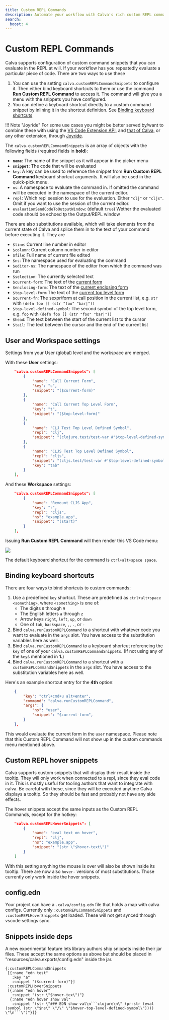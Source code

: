```yaml
---
title: Custom REPL Commands
description: Automate your workflow with Calva's rich custom REPL commands facilities
search:
  boost: 4
---
```


# Custom REPL Commands

Calva supports configuration of custom command snippets that you can evaluate in the REPL at will. If your workflow has you repeatedly evaluate a particular piece of code. There are two ways to use these

1. You can use the setting `calva.customREPLCommandSnippets` to configure it. Then either bind keyboard shortcuts to them or use the command **Run Custom REPL Command** to access it. The command will give you a menu with the snippets you have configured.
2. You can define a keyboard shortcut directly to a custom command snippet by inlining it in the shortcut definition. See [Binding keyboard shortcuts](#binding-keyboard-shortcuts)

!!! Note "Joyride"
    For some use cases you might be better served by/want to combine these with using the [VS Code Extension API](https://code.visualstudio.com/api/references/vscode-ap), and [that of Calva](api.md), or any other extension, through [Joyride](joyride.md).

The `calva.customREPLCommandSnippets` is an array of objects with the following fields (required fields in **bold**):

* **`name`**: The name of the snippet as it will appear in the picker menu
* **`snippet`**: The code that will be evaluated
* `key`: A key can be used to reference the snippet from **Run Custom REPL Command** keyboard shortcut arguments. It will also be used in the quick-pick menu.
* `ns`: A namespace to evaluate the command in. If omitted the command will be executed in the namespace of the current editor.
* `repl`: Which repl session to use for the evaluation. Either `"clj"` or `"cljs"`. Omit if you want to use the session of the current editor.
* `evaluationSendCodeToOutputWindow`: (default `true`) Wether the evaluated code should be echoed tp the Output/REPL window 

There are also substitutions available, which will take elements from the current state of Calva and splice them in to the text of your command before executing it. They are

* `$line`: Current line number in editor
* `$column`: Current column number in editor
* `$file`: Full name of current file edited
* `$ns`: The namespace used for evaluating the command
* `$editor-ns`: The namespace of the editor from which the command was run
* `$selection`: The currently selected text
* `$current-form`: The text of the [current form](evaluation.md#current-form)
* `$enclosing-form`: The text of the [current enclosing form](evaluation.md#evaluate-enclosing-form)
* `$top-level-form` The text of the [current top level form](evaluation.md#current-top-level-form)
* `$current-fn`: The sexpr/form at call position in the current list, e.g. `str` with `(defn foo [] (str "foo" "bar|"))`
* `$top-level-defined-symbol`: The second symbol of the top level form, e.g. `foo` with `(defn foo [] (str "foo" "bar|"))`
* `$head`: The text between the start of the current list to the cursor
* `$tail`: The text between the cursor and the end of the current list

## User and Workspace settings

Settings from your User (global) level and the workspace are merged.

With these **User** settings:

```json
    "calva.customREPLCommandSnippets": [
        {
            "name": "Call Current Form",
            "key": "c",
            "snippet": "($current-form)"
        },
        {
            "name": "Call Current Top Level Form",
            "key": "t",
            "snippet": "($top-level-form)"
        },
        {
            "name": "CLJ Test Top Level Defined Symbol",
            "repl": "clj",
            "snippet": "(clojure.test/test-var #'$top-level-defined-symbol)"
        },
        {
            "name": "CLJS Test Top Level Defined Symbol",
            "repl": "cljs",
            "snippet": "(cljs.test/test-var #'$top-level-defined-symbol)",
            "key": "tab"
        }
    ],
```

And these **Workspace** settings:

```json
    "calva.customREPLCommandSnippets": [
        {
            "name": "Remount CLJS App",
            "key": "r",
            "repl": "cljs",
            "ns": "example.app",
            "snippet": "(start)"
        }
    ],

```

Issuing **Run Custom REPL Command** will then render this VS Code menu:

![](images/custom-command-menu.png)

The default keyboard shortcut for the command is `ctrl+alt+space space`.

## Binding keyboard shortcuts

There are four ways to bind shortcuts to custom commands:

1. Use a predefined `key` shortcut. These are predefined as `ctrl+alt+space <something>`, where `<something>` is one of:
    * The digits `0` through `9`
    * The English letters `a` through `z`
    * Arrow keys `right`, `left`, `up`, or `down`
    * One of `tab`, `backspace`, `,`, `.`, or `-` 
2. Bind `calva.runCustomREPLCommand` to a shortcut with whatever code you want to evaluate in the `args` slot. You have access to the substitution variables here as well.
3. Bind `calva.runCustomREPLCommand` to a keyboard shortcut referencing the `key` of one of your `calva.customREPLCommandSnippets`. (If not using any of the `key`s mentioned in **1.**)
4. Bind `calva.runCustomREPLCommand` to a shortcut with a `customREPLCommandSnippets` in the `args` slot. You have access to the substitution variables here as well.

Here's an example shortcut entry for the **4th** option:

``` json
    {
        "key": "ctrl+cmd+u alt+enter",
        "command": "calva.runCustomREPLCommand",
        "args": {
            "ns": "user",
            "snippet": "$current-form",
        }
    },
```

This would evaluate the current form in the `user` namespace. Please note that this Custom REPL Command will not show up in the custom commands menu mentioned above.

## Custom REPL hover snippets

Calva supports custom snippets that will display their result inside the tooltip. They will only work when connected to a repl, since they eval code in it.
This is mostly useful for tooling authors that want to integrate with calva.
Be careful with these, since they will be executed anytime Calva displays a tooltip. So they should be fast and probably not have any side effects.

The hover snippets accept the same inputs as the Custom REPL Commands, except for the hotkey:

```json
    "calva.customREPLHoverSnippets": [
        {
            "name": "eval text on hover",
            "repl": "clj",
            "ns": "example.app",
            "snippet": "(str \"$hover-text\")"
        }
    ]
```

With this setting anything the mouse is over will also be shown inside its tooltip.
There are now also `hover-` versions of most substitutions. Those currently only work inside the hover snippets.

## config.edn

Your project can have a `.calva/config.edn` file that holds a map with calva configs. Currently only `:customREPLCommandSnippets` and `:customREPLHoverSnippets` get loaded.
These will not get synced through vscode settings sync.

## Snippets inside deps

A new experimental feature lets library authors ship snippets inside their jar files. These accept the same options as above but should be placed in "resources/calva.exports/config.edn" inside the jar.

```edn
{:customREPLCommandSnippets
 [{:name "edn test"
   :key "a"
   :snippet "($current-form)"}]
 :customREPLHoverSnippets
 [{:name "edn hover"
   :snippet "(str \"$hover-tex\")"}
  {:name "edn hover show val"
   :snippet "(str \"### EDN show val\n```clojure\n\" (pr-str (eval (symbol (str \"$ns\" \"/\" \"$hover-top-level-defined-symbol\")))) \"\n```\")"}]}
```
